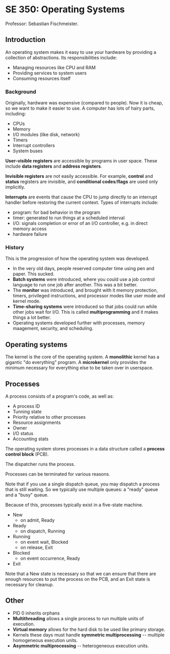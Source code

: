 # SE 350: Operating Systems

Professor: Sebastian Fischmeister.

## Introduction

An operating system makes it easy to use your hardware by providing a collection of abstractions. Its responsibilities include: 
- Managing resources like CPU and RAM
- Providing services to system users
- Consuming resources itself

### Background

Originally, hardware was expensive (compared to people). Now it is cheap, so we want to make it easier to use. A computer has lots of hairy parts, including:

- CPUs
- Memory
- I/O modules (like disk, network)
- Timers
- Interrupt controllers
- System buses

**User-visible registers** are accessible by programs in user space. These include **data registers** and **address registers**. 

**Invisible registers** are not easily accessible. For example, **control** and **status** registers are invisible, and **conditional codes**/**flags** are used only implicitly.

**Interrupts** are events that cause the CPU to jump directly to an interrupt handler before restoring the current context. Types of interrupts include:

- program: for bad behavior in the program
- timer: generated to run things at a scheduled interval
- I/O: signals completion or error of an I/O controller, e.g. in direct memory access
- hardware failure

### History

This is the progression of how the operating system was developed.

- In the very old days, people reserved computer time using pen and paper. This sucked.
- **Batch systems** were introduced, where you could use a job control language to run one job after another. This was a bit better.
- The **monitor** was introduced, and brought with it memory protection, timers, privileged instructions, and processor modes like user mode and kernel mode.
- **Time-sharing systems** were introduced so that jobs could run while other jobs wait for I/O. This is called **multiprogramming** and it makes things a lot better.
- Operating systems developed further with processes, memory maagement, security, and scheduling.

## Operating systems

The kernel is the core of the operating system. A **monolithic** kernel has a gigantic "do everything" program. A **microkernel** only provides the minimum necessary for everything else to be taken over in userspace.

## Processes

A process consists of a program's code, as well as:
- A process ID
- Tunning state
- Priority relative to other processes
- Resource assignments
- Owner
- I/O status
- Accounting stats

The operating system stores processes in a data structure called a **process control block** (PCB).

The dispatcher runs the process.

Processes can be terminated for various reasons.

Note that if you use a single dispatch queue, you may dispatch a process that is still waiting. So we typically use multiple queues: a "ready" queue and a "busy" queue.

Because of this, processes typically exist in a five-state machine.
- New
  - on admit, Ready
- Ready
  - on dispatch, Running
- Running
  - on event wait, Blocked
  - on release, Exit
- Blocked
  - on event occurrence, Ready
- Exit

Note that a New state is necessary so that we can ensure that there are enough resources to put the process on the PCB, and an Exit state is necessary for cleanup.

## Other

- PID 0 inherits orphans
- **Multithreading** allows a single process to run multiple units of execution.
- **Virtual memory** allows for the hard disk to be used like primary storage.
- Kernels these days must handle **symmetric multiprocessing** -- multiple homogeneous execution units.
- **Asymmetric multiprocessing** -- heterogeneous execution units.

